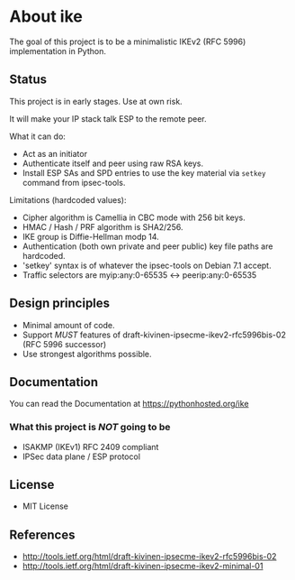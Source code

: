 About ike
=====

The goal of this project is to be a minimalistic IKEv2 (RFC 5996) implementation in Python.

## Status
This project is in early stages. Use at own risk.

It will make your IP stack talk ESP to the remote peer.

What it can do:

- Act as an initiator
- Authenticate itself and peer using raw RSA keys.
- Install ESP SAs and SPD entries to use the key material via `setkey` command from ipsec-tools.

Limitations (hardcoded values):

- Cipher algorithm is Camellia in CBC mode with 256 bit keys.
- HMAC / Hash / PRF algorithm is SHA2/256.
- IKE group is Diffie-Hellman modp 14.
- Authentication (both own private and peer public) key file paths are hardcoded.
- 'setkey' syntax is of whatever the ipsec-tools on Debian 7.1 accept.
- Traffic selectors are myip:any:0-65535 <-> peerip:any:0-65535

## Design principles

- Minimal amount of code.
- Support *MUST* features of draft-kivinen-ipsecme-ikev2-rfc5996bis-02 (RFC 5996
  successor)
- Use strongest algorithms possible.

## Documentation
You can read the Documentation at https://pythonhosted.org/ike

### What this project is *NOT* going to be

- ISAKMP (IKEv1) RFC 2409 compliant
- IPSec data plane / ESP protocol

## License

* MIT License

## References

* http://tools.ietf.org/html/draft-kivinen-ipsecme-ikev2-rfc5996bis-02
* http://tools.ietf.org/html/draft-kivinen-ipsecme-ikev2-minimal-01
